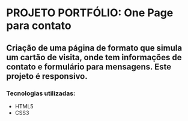 # PROJETO PORTFÓLIO: One Page para contato

## Criação de uma página de formato  que simula um cartão de visita, onde tem informações de contato e formulário para mensagens. Este projeto é responsivo.

### Tecnologias utilizadas:
* HTML5
* CSS3
